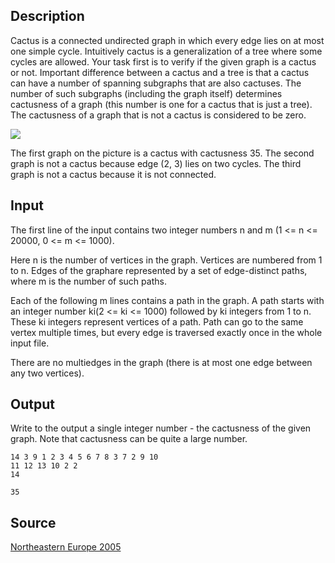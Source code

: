 <h2>Description</h2><p>Cactus is a connected undirected graph in which every edge lies on at most one simple cycle. Intuitively cactus is a generalization of a tree where some cycles are allowed. Your task first is to verify if the given graph is a cactus or not. Important difference between a cactus and a tree is that a cactus can have a number of spanning subgraphs that are also cactuses. The number of such subgraphs (including the graph itself) determines cactusness of a graph (this number is one for a cactus that is just a tree). The cactusness of a graph that is not a cactus is considered to be zero. 
</p><img src="images/2793_1.jpg"><p>
</p>The first graph on the picture is a cactus with cactusness 35. The second graph is not a cactus because edge (2, 3) lies on two cycles. The third graph is not a cactus because it is not connected. <h2>Input</h2><p>The first line of the input contains two integer numbers n and m (1 &lt;= n &lt;= 20000, 0 &lt;= m &lt;= 1000). 
</p>
Here n is the number of vertices in the graph. Vertices are numbered from 1 to n. Edges of the graphare represented by a set of edge-distinct paths, where m is the number of such paths. 

Each of the following m lines contains a path in the graph. A path starts with an integer number ki(2 &lt;= ki &lt;= 1000) followed by ki integers from 1 to n. These ki integers represent vertices of a path. Path can go to the same vertex multiple times, but every edge is traversed exactly once in the whole input file. 

There are no multiedges in the graph (there is at most one edge between any two vertices). <h2>Output</h2><p>Write to the output a single integer number - the cactusness of the given graph. Note that cactusness can be quite a large number. </p><pre><code class="language-input1">14 3
9 1 2 3 4 5 6 7 8 3
7 2 9 10 11 12 13 10
2 2 14</code></pre><pre><code class="language-output1">35</code></pre><h2>Source</h2><a href="searchproblem?field=source&amp;key=Northeastern+Europe+2005">Northeastern Europe 2005</a>